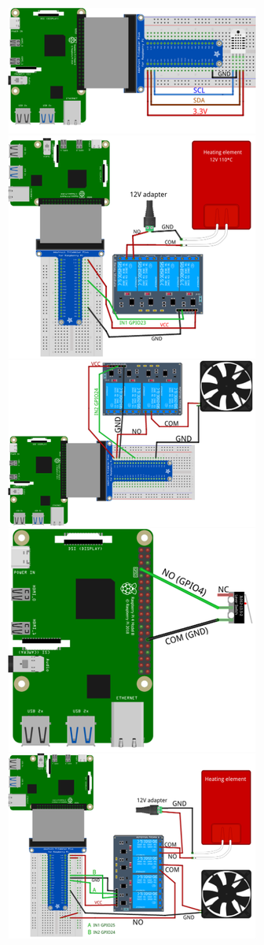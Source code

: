 <img src="aht20-temp-hum-sensor-wiring_image.png" alt="image"/>
<img src="heating-element-and-relay-wiring_image.png" alt="image"/>
<img src="relay-and-fan-wiring_image.png" alt="image"/>
<img src="limit-switch-wiring_image.png" alt="image"/>
<img src="all_hw_with_relay_image.png" alt="image" />